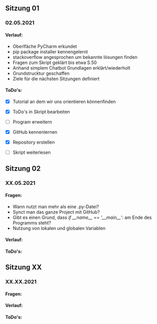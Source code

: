 ## Sitzung 01 
### 02.05.2021

#### Verlauf:
* Oberlfäche PyCharm erkundet
* pip package installer kennengelernt
* stackoverflow angesprochen um bekannte lösungen finden
* Fragen zum Skript geklärt bis etwa S.50
* Anhand simplem Chatbot Grundlagen erklärt/wiederholt
* Grundstrucktur geschaffen
* Ziele für die nächsten Sitzungen definiert

#### ToDo's:
- [x] Tutorial an dem wir uns orientieren könnenfinden
- [x] ToDo's in Skript bearbeiten
- [ ] Program erweitern 
- [x] GitHub kennenlernen
- [x] Repository erstellen
- [ ] Skript weiterlesen




## Sitzung 02
### XX.05.2021
#### Fragen:
* Wann nutzt man mehr als eine .py-Datei?
* Synct man das ganze Project mit GitHub?
* Gibt es einen Grund, dass *if \_\_name\_\_ == '\_\_main\_\_':* am Ende des Programms steht?
* Nutzung von lokalen und globalen Variablen
#### Verlauf:
#### ToDo's:


## Sitzung XX
### XX.XX.2021
#### Fragen:
#### Verlauf:
#### ToDo's:
